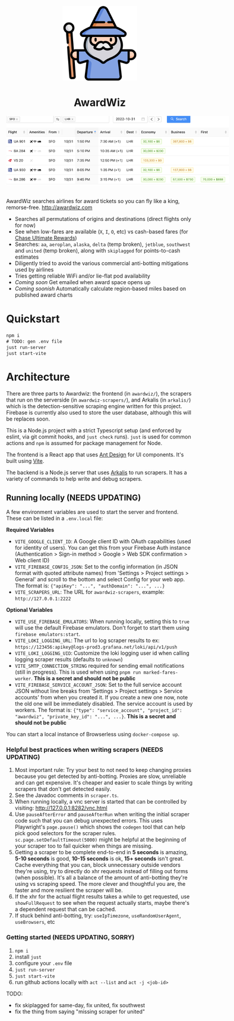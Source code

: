 <div align="center">
  <div><img src="wizard.png" style="width:200px" /></div>
  <div><h1>AwardWiz</h1></div>
  <div><img src="screenshot.png" style="max-width:600px" /></div>
</div>
<br/>

AwardWiz searches airlines for award tickets so you can fly like a king, remorse-free. http://awardwiz.com

- Searches all permutations of origins and destinations (direct flights only for now)
- See when low-fares are available (`X`, `I`, `O`, etc) vs cash-based fares (for [Chase Ultimate Rewards](https://thepointsguy.com/guide/redeeming-chase-ultimate-rewards-maximum-value/))
- Searches: `aa`, `aeroplan`, `alaska`, `delta` (temp broken), `jetblue`, `southwest` and `united` (temp broken), along with `skiplagged` for points-to-cash estimates
- Diligently tried to avoid the various commercial anti-botting mitigations used by airlines
- Tries getting reliable WiFi and/or lie-flat pod availability
- *Coming soon* Get emailed when award space opens up
- *Coming soonish* Automatically calculate region-based miles based on published award charts

# Quickstart

```
npm i
# TODO: gen .env file
just run-server
just start-vite
```

# Architecture

There are three parts to Awardwiz: the frontend (in `awardwiz/`), the scrapers that run on the serverside (in `awardwiz-scrapers/`), and Arkalis (in `arkalis/`) which is the detection-sensitive scraping engine written for this project. Firebase is currently also used to store the user database, although this will be replaces soon.

This is a Node.js project with a strict Typescript setup (and enforced by eslint, via git commit hooks, and `just check` runs). `just` is used for common actions and `npm` is assumed for package management for Node.

The frontend is a React app that uses [Ant Design](https://github.com/ant-design/ant-design/) for UI components. It's built using [Vite](https://github.com/vitejs/vite).

The backend is a Node.js server that uses [Arkalis](arkalis/README.md) to run scrapers. It has a variety of commands to help write and debug scrapers.

## Running locally (NEEDS UPDATING)

A few environment variables are used to start the server and frontend. These can be listed in a `.env.local` file:

**Required Variables**
- `VITE_GOOGLE_CLIENT_ID`: A Google client ID with OAuth capabilities (used for identity of users). You can get this from your Firebase Auth instance (Authentication > Sign-in method > Google > Web SDK confirmation > Web client ID)
- `VITE_FIREBASE_CONFIG_JSON`: Set to the config information (in JSON format with quoted attribute names) from 'Settings > Project settings > General' and scroll to the bottom and select Config for your web app. The format is: `{"apiKey": "...", "authDomain": "...", ...}`
- `VITE_SCRAPERS_URL`: The URL for `awardwiz-scrapers`, example: `http://127.0.0.1:2222`

**Optional Variables**
- `VITE_USE_FIREBASE_EMULATORS`: When running locally, setting this to `true` will use the default Firebase emulators. Don't forget to start them using `firebase emulators:start`.
- `VITE_LOKI_LOGGING_URL`: The url to log scraper results to ex: `https://123456:apikey@logs-prod3.grafana.net/loki/api/v1/push`
- `VITE_LOKI_LOGGING_UID`: Customize the loki logging user id when calling logging scraper results (defaults to `unknown`)
- `VITE_SMTP_CONNECTION_STRING` required for sending email notifications (still in progress). This is used when using `pnpm run marked-fares-worker`. **This is a secret and should not be public**
- `VITE_FIREBASE_SERVICE_ACCOUNT_JSON`: Set to the full service account JSON without line breaks from 'Settings > Project settings > Service accounts' from when you created it. If you create a new one now, note the old one will be immediately disabled. The service account is used by workers. The format is: `{"type": "service_account", "project_id": "awardwiz", "private_key_id": "...", ...}`. **This is a secret and should not be public**

You can start a local instance of Browserless using `docker-compose up`.

### Helpful best practices when writing scrapers (NEEDS UPDATING)

1. Most important rule: Try your best to not need to keep changing proxies because you get detected by anti-botting. Proxies are slow, unreliable and can get expensive. It's cheaper and easier to scale things by writing scrapers that don't get detected easily.
2. See the Javadoc comments in `scraper.ts`.
3. When running locally, a vnc server is started that can be controlled by visiting: http://127.0.0.1:8282/vnc.html
4. Use `pauseAfterError` and `pauseAfterRun` when writing the initial scraper code such that you can debug unexpected errors. This uses Playwright's `page.pause()` which shows the `codegen` tool that can help pick good selectors for the scraper rules. `sc.page.setDefaultTimeout(5000)` might be helpful at the beginning of your scraper too to fail quicker when things are missing.
5. Getting a scraper to be complete end-to-end in **5 seconds** is amazing, **5-10 seconds** is good, **10-15 seconds** is ok, **15+ seconds** isn't great. Cache everything that you can, block unnecessary outside vendors they're using, try to directly do xhr requests instead of filling out forms (when possible). It's all a balance of the amount of anti-botting they're using vs scraping speed. The more clever and thoughtful you are, the faster and more resilient the scraper will be.
6. If the xhr for the actual flight results takes a while to get requested, use `showFullRequest` to see when the request actually starts, maybe there's a dependent request that can be cached.
7. If stuck behind anti-botting, try: `useIpTimezone`, `useRandomUserAgent`, `useBrowsers`, etc

### Getting started (NEEDS UPDATING, SORRY)

1. `npm i`
2. install `just`
3. configure your `.env` file
5. `just run-server`
6. `just start-vite`
7. run github actions locally with `act --list` and `act -j <job-id>`


TODO:
- fix skiplagged for same-day, fix united, fix southwest
- fix the thing from saying "missing scraper for united"
